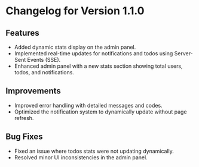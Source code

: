 # Changelog for Version 1.1.0

## Features
- Added dynamic stats display on the admin panel.
- Implemented real-time updates for notifications and todos using Server-Sent Events (SSE).
- Enhanced admin panel with a new stats section showing total users, todos, and notifications.

## Improvements
- Improved error handling with detailed messages and codes.
- Optimized the notification system to dynamically update without page refresh.

## Bug Fixes
- Fixed an issue where todos stats were not updating dynamically.
- Resolved minor UI inconsistencies in the admin panel.
